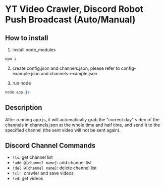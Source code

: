# YT Video Crawler, Discord Robot Push Broadcast (Auto/Manual)

## How to install

1. install node_modules
```Powershell
npm i
```

2. create config.json and channels.json, please refer to config-example.json and channels-example.json

3. run node
```Powershell
node app.js
```

## Description

After running app.js, it will automatically grab the "current day" video of the channels in channels.json at the whole time and half time, and send it to the specified channel (the sent video will not be sent again).

## Discord Channel Commands

- `!ls`: get channel list
- `!add @[channel name]`: add channel list
- `!del @[channel name]`: delete channel list
- `!clr`: crawler and save videos
- `!vd`: get videos